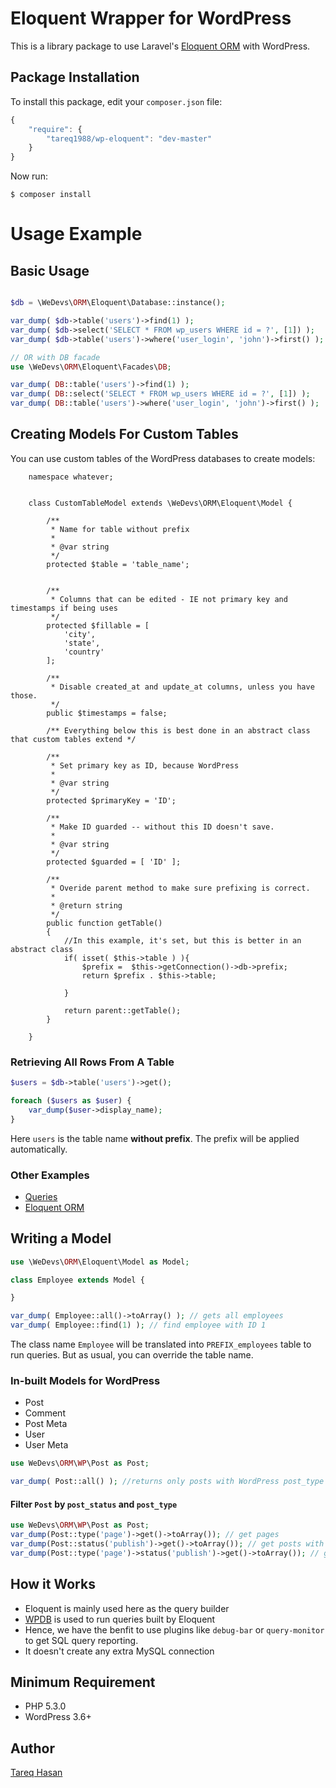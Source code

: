 # Eloquent Wrapper for WordPress

This is a library package to use Laravel's [Eloquent ORM](http://laravel.com/docs/5.0/eloquent) with WordPress.


## Package Installation

To install this package, edit your `composer.json` file:

```js
{
    "require": {
        "tareq1988/wp-eloquent": "dev-master"
    }
}
```

Now run:

`$ composer install`

# Usage Example

## Basic Usage

```php

$db = \WeDevs\ORM\Eloquent\Database::instance();

var_dump( $db->table('users')->find(1) );
var_dump( $db->select('SELECT * FROM wp_users WHERE id = ?', [1]) );
var_dump( $db->table('users')->where('user_login', 'john')->first() );

// OR with DB facade
use \WeDevs\ORM\Eloquent\Facades\DB;

var_dump( DB::table('users')->find(1) );
var_dump( DB::select('SELECT * FROM wp_users WHERE id = ?', [1]) );
var_dump( DB::table('users')->where('user_login', 'john')->first() );
```

## Creating Models For Custom Tables
You can use custom tables of the WordPress databases to create models:

```
	namespace whatever;


	class CustomTableModel extends \WeDevs\ORM\Eloquent\Model {

		/**
		 * Name for table without prefix
		 *
		 * @var string
		 */
		protected $table = 'table_name';


		/**
		 * Columns that can be edited - IE not primary key and timestamps if being uses
		 */
		protected $fillable = [
			'city',
			'state',
			'country'
		];

		/**
		 * Disable created_at and update_at columns, unless you have those.
		 */
		public $timestamps = false;

		/** Everything below this is best done in an abstract class that custom tables extend */

		/**
		 * Set primary key as ID, because WordPress
		 *
		 * @var string
		 */
		protected $primaryKey = 'ID';

		/**
		 * Make ID guarded -- without this ID doesn't save.
		 *
		 * @var string
		 */
		protected $guarded = [ 'ID' ];

		/**
		 * Overide parent method to make sure prefixing is correct.
		 *
		 * @return string
		 */
		public function getTable()
		{
			//In this example, it's set, but this is better in an abstract class
			if( isset( $this->table ) ){
				$prefix =  $this->getConnection()->db->prefix;
				return $prefix . $this->table;

			}

			return parent::getTable();
		}

	}
```

### Retrieving All Rows From A Table

```php
$users = $db->table('users')->get();

foreach ($users as $user) {
    var_dump($user->display_name);
}
```

Here `users` is the table name **without prefix**. The prefix will be applied automatically.


### Other Examples

 - [Queries](http://laravel.com/docs/5.0/queries)
 - [Eloquent ORM](http://laravel.com/docs/5.0/eloquent)

## Writing a Model

```php
use \WeDevs\ORM\Eloquent\Model as Model;

class Employee extends Model {

}

var_dump( Employee::all()->toArray() ); // gets all employees
var_dump( Employee::find(1) ); // find employee with ID 1
```
The class name `Employee` will be translated into `PREFIX_employees` table to run queries. But as usual, you can override the table name.

### In-built Models for WordPress

- Post
- Comment
- Post Meta
- User
- User Meta


```php
use WeDevs\ORM\WP\Post as Post;

var_dump( Post::all() ); //returns only posts with WordPress post_type "post"
```

#### Filter `Post` by `post_status` and `post_type`
```php
use WeDevs\ORM\WP\Post as Post;
var_dump(Post::type('page')->get()->toArray()); // get pages
var_dump(Post::status('publish')->get()->toArray()); // get posts with publish status
var_dump(Post::type('page')->status('publish')->get()->toArray()); // get pages with publish status
```

## How it Works

 - Eloquent is mainly used here as the query builder
 - [WPDB](http://codex.wordpress.org/Class_Reference/wpdb) is used to run queries built by Eloquent
 - Hence, we have the benfit to use plugins like `debug-bar` or `query-monitor` to get SQL query reporting.
 - It doesn't create any extra MySQL connection


## Minimum Requirement
 - PHP 5.3.0
 - WordPress 3.6+

## Author
[Tareq Hasan](http://tareq.wedevs.com)
